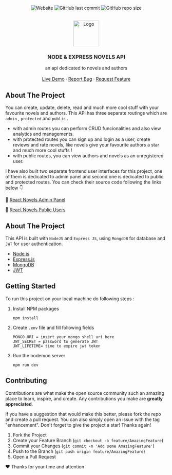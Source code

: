 <div align="center">

![Website](https://img.shields.io/website?down_color=red&down_message=DOWN&label=HEROKU&logo=heroku&style=for-the-badge&up_color=brightgreen&up_message=ACTIVE&url=https%3A%2F%2Fnodejs-novels.herokuapp.com%2F)
![GitHub last commit](https://img.shields.io/github/last-commit/Yazdun/nodejs-novels?color=brightgreen&logo=git&logoColor=white&style=for-the-badge)
![GitHub repo size](https://img.shields.io/github/repo-size/Yazdun/nodejs-novels?color=violet&logo=github&logoColor=white&style=for-the-badge)

<!-- PROJECT LOGO -->
<br />
  <a href="https://github.com/othneildrew/Best-README-Template">
    <img src="./docs/assets/favicon.ico" alt="Logo" width="80" height="80">
  </a>

  <h3 align="center">NODE & EXPRESS NOVELS API</h3>

  <p align="center">
    an api dedicated to novels and authors
    <br />
    <br />
    <a href="https://nodejs-novels.herokuapp.com/" target="_blank">Live Demo</a>
    ·
    <a href="https://github.com/Yazdun/nodejs-novels/issues">Report Bug</a>
    ·
    <a href="https://github.com/Yazdun/nodejs-novels/issues">Request Feature</a>
  </p>
</div>

## About The Project

You can create, update, delete, read and much more cool stuff with your favourite novels and authors. This APi has three separate routings which are `admin` , `protected` and `public` .

- with admin routes you can perform CRUD funcionalities and also view analytics and managements.
- with protected routes you can sign up and login as a user, create reviews and rate novels, like novels give your favourite authors a star and much more cool stuffs !
- with public routes, you can view authors and novels as an unregistered user.

I have also built two separate frontend user interfaces for this project, one of them is dedicated to admin panel and second one is dedicated to public and protected routes. You can check their source code following the links below 👇

🔗 [React Novels Admin Panel ](/guides/content/editing-an-existing-page)

🔗 [React Novels Public Users](/guides/content/editing-an-existing-page)

## About The Project

This API is built with `NodeJS` and `Express JS`, using `MongoDB` for database and `JWT` for user authentication.

- [Node.js](https://nodejs.org/en/)
- [Express.js](https://expressjs.com/)
- [MongoDB](https://www.mongodb.com/)
- [JWT](https://jwt.io/)

## Getting Started

To run this project on your local machine do following steps :

1. Install NPM packages
   ```
   npm install
   ```
2. Create `.env` file and fill following fields
   ```
   MONGO_URI = insert your mongo shell uri here
   JWT_SECRET = password to generate JWT
   JWT_LIFETIME= time to expire jwt token
   ```
3. Run the nodemon server
   ```
   npm run dev
   ```

## Contributing

Contributions are what make the open source community such an amazing place to learn, inspire, and create. Any contributions you make are **greatly appreciated**.

If you have a suggestion that would make this better, please fork the repo and create a pull request. You can also simply open an issue with the tag "enhancement".
Don't forget to give the project a star! Thanks again!

1. Fork the Project
2. Create your Feature Branch (`git checkout -b feature/AmazingFeature`)
3. Commit your Changes (`git commit -m 'Add some AmazingFeature'`)
4. Push to the Branch (`git push origin feature/AmazingFeature`)
5. Open a Pull Request

❤️ Thanks for your time and attention
